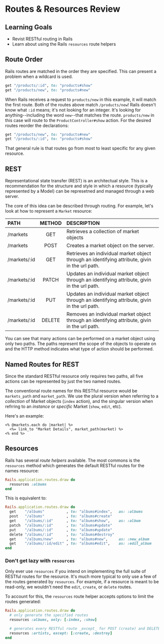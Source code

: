 # Routes & Resources Review
## Learning Goals
- Revist RESTful routing in Rails
- Learn about using the Rails `resources` route helpers

## Route Order
Rails routes are matched in the order they are specified. This can present a problem when a wildcard is used.

```ruby
get "/products/:id", to: "products#show"
get "/products/new", to: "products#new"
```

When Rails receives a request to `products/new` in this example, it will match the first route. Both of the routes above match `/products/new`! Rails doesn't know what `:id` means; it's not looking for an integer. It's looking for anything--including the word `new`--that matches the route. `products/new` in this case will route to the `ProductController#show` action. For the desired routes reorder the declarations:

```ruby
get "/products/new", to: "products#new"
get "/products/:id", to: "products#show"
```

That general rule is that routes go from most to least specific for any given resource.

## REST
Representational state transfer (REST) is an architectual style. This is a recommendation for the structure and style in which a resource (typically represented by a Model) can be represetned and managed through a web server.

The core of this idea can be described through routing. For example, let's look at how to represent a `Market` resource:

|PATH        | METHOD| DESCRIPTION|
|:----------|:-----:|:-----------|
| /markets       | GET    | Retrieves a collection of market objects|
| /markets       | POST   | Creates a market object on the server. |
| /markets/:id   | GET    | Retrieves an  individual market object through an identifying attribute, givin in the url path.|
| /markets/:id   | PATCH    | Updates an individual market object through an identifying attribute, givin in the url path.|
| /markets/:id   | PUT    | Updates an individual market object through an identifying attribute, givin in the url path.|
| /markets/:id   | DELETE | Removes an individual market object through an identifying attribute, givin in the url path.|

You can see that many actions can be performed on a market object using only two paths.
The paths represent the scope of the objects to operate on and the HTTP method indicates what type of action should be performed.

## Named Routes for REST
Since the standard RESTful resource only requires two paths, all five actions can be represented by just the two named routes.

The conventional route names for this RESTful resource would be `markets_path` and `market_path`. We use the plural version when referring to a _collection_ of Market objects (`index` action), and the singular version when refrring to an _instance_ or _specific_ Market (`show`, `edit`, etc).

Here's an example:

```erb
<% @markets.each do |market| %>
  <%= link_to "Market Details", market_path(market) %>
<% end %>
```

## Resources
Rails has several _route helpers_ available. The most commons is the `resources` method which generates the default RESTful routes for the names resource:

```ruby
Rails.application.routes.draw do
  resources :albums
end
```

This is equivalent to:

```ruby
Rails.application.routes.draw do
  get    "/albums"          , to: "albums#index",   as: :albums
  post   "/albums"          , to: "albums#create"
  get    "/albums/:id"      , to: "albums#show",    as: :album
  patch  "/albums/:id"      , to: "albums#update"
  put    "/albums/:id"      , to: "albums#update"
  delete "/albums/:id"      , to: "albums#destroy"
  get    "/albums/new"      , to: "albums#new",     as: :new_album
  get    "/albums/:id/edit" , to: "albums#edit",    as: :edit_album
end
```

### Don't get lazy with `resources`
Only ever use `resources` if you intend on implementing the full suite of RESTful routes for the resource. It's much more typical to only use a few of the routes generated by `resources`. For example, if a resource is meant to be read-only, we wouldn't need the `edit`, `create`, or `delete` routes.

To account for this, the `resources` route helper accepts options to limit the routes generated:

```ruby
Rails.application.routes.draw do
  # only generate the specified routes
  resources :albums, only: [:index, :show]

  # generates every RESTful route _except_ for POST (create) and DELETE (destroy)
  resources :artists, except: [:create, :destroy]
end
```
